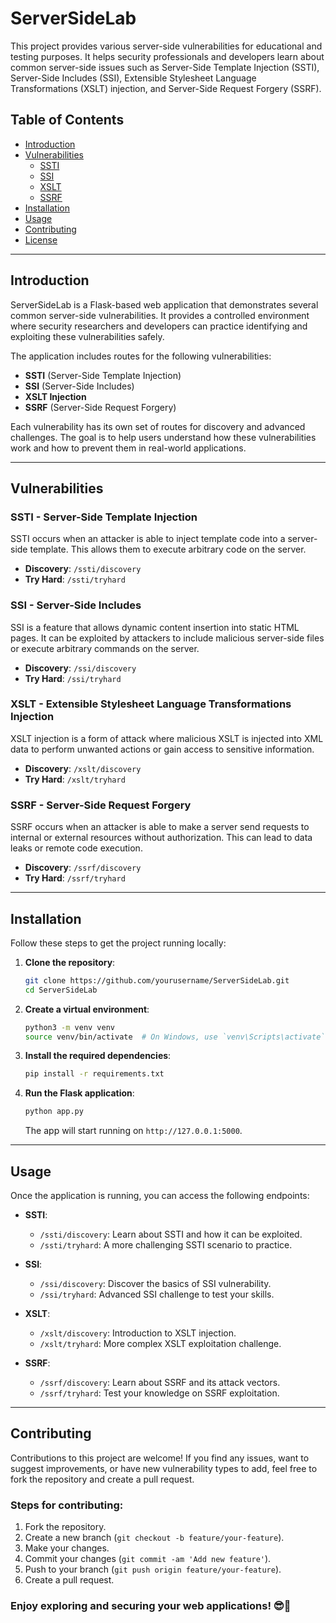 # **ServerSideLab**

This project provides various server-side vulnerabilities for educational and testing purposes. It helps security professionals and developers learn about common server-side issues such as Server-Side Template Injection (SSTI), Server-Side Includes (SSI), Extensible Stylesheet Language Transformations (XSLT) injection, and Server-Side Request Forgery (SSRF).

## **Table of Contents**

- [Introduction](#introduction)
- [Vulnerabilities](#vulnerabilities)
  - [SSTI](#ssti)
  - [SSI](#ssi)
  - [XSLT](#xslt)
  - [SSRF](#ssrf)
- [Installation](#installation)
- [Usage](#usage)
- [Contributing](#contributing)
- [License](#license)

---

## **Introduction**

ServerSideLab is a Flask-based web application that demonstrates several common server-side vulnerabilities. It provides a controlled environment where security researchers and developers can practice identifying and exploiting these vulnerabilities safely.

The application includes routes for the following vulnerabilities:

- **SSTI** (Server-Side Template Injection)
- **SSI** (Server-Side Includes)
- **XSLT Injection**
- **SSRF** (Server-Side Request Forgery)

Each vulnerability has its own set of routes for discovery and advanced challenges. The goal is to help users understand how these vulnerabilities work and how to prevent them in real-world applications.

---

## **Vulnerabilities**

### **SSTI** - Server-Side Template Injection
SSTI occurs when an attacker is able to inject template code into a server-side template. This allows them to execute arbitrary code on the server.

- **Discovery**: `/ssti/discovery`
- **Try Hard**: `/ssti/tryhard`

### **SSI** - Server-Side Includes
SSI is a feature that allows dynamic content insertion into static HTML pages. It can be exploited by attackers to include malicious server-side files or execute arbitrary commands on the server.

- **Discovery**: `/ssi/discovery`
- **Try Hard**: `/ssi/tryhard`

### **XSLT** - Extensible Stylesheet Language Transformations Injection
XSLT injection is a form of attack where malicious XSLT is injected into XML data to perform unwanted actions or gain access to sensitive information.

- **Discovery**: `/xslt/discovery`
- **Try Hard**: `/xslt/tryhard`

### **SSRF** - Server-Side Request Forgery
SSRF occurs when an attacker is able to make a server send requests to internal or external resources without authorization. This can lead to data leaks or remote code execution.

- **Discovery**: `/ssrf/discovery`
- **Try Hard**: `/ssrf/tryhard`

---

## **Installation**

Follow these steps to get the project running locally:

1. **Clone the repository**:
   ```bash
   git clone https://github.com/yourusername/ServerSideLab.git
   cd ServerSideLab
   ```

2. **Create a virtual environment**:
   ```bash
   python3 -m venv venv
   source venv/bin/activate  # On Windows, use `venv\Scripts\activate`
   ```

3. **Install the required dependencies**:
   ```bash
   pip install -r requirements.txt
   ```

4. **Run the Flask application**:
   ```bash
   python app.py
   ```

   The app will start running on `http://127.0.0.1:5000`.

---

## **Usage**

Once the application is running, you can access the following endpoints:

- **SSTI**:
  - `/ssti/discovery`: Learn about SSTI and how it can be exploited.
  - `/ssti/tryhard`: A more challenging SSTI scenario to practice.
  
- **SSI**:
  - `/ssi/discovery`: Discover the basics of SSI vulnerability.
  - `/ssi/tryhard`: Advanced SSI challenge to test your skills.

- **XSLT**:
  - `/xslt/discovery`: Introduction to XSLT injection.
  - `/xslt/tryhard`: More complex XSLT exploitation challenge.

- **SSRF**:
  - `/ssrf/discovery`: Learn about SSRF and its attack vectors.
  - `/ssrf/tryhard`: Test your knowledge on SSRF exploitation.

---

## **Contributing**

Contributions to this project are welcome! If you find any issues, want to suggest improvements, or have new vulnerability types to add, feel free to fork the repository and create a pull request.

### Steps for contributing:
1. Fork the repository.
2. Create a new branch (`git checkout -b feature/your-feature`).
3. Make your changes.
4. Commit your changes (`git commit -am 'Add new feature'`).
5. Push to your branch (`git push origin feature/your-feature`).
6. Create a pull request.

### Enjoy exploring and securing your web applications! 😎🚀

